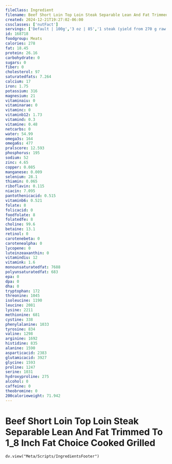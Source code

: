```yaml
---
fileClass: Ingredient
filename: Beef Short Loin Top Loin Steak Separable Lean And Fat Trimmed To 1_8 Inch Fat Choice Cooked Grilled
created: 2024-12-21T19:27:02-06:00
cssclasses: ['nutFact']
servings: ['Default | 100g','3 oz | 85','1 steak (yield from 270 g raw meat) | 221']
id: 168718
foodgroup: Meats
calories: 278
fat: 18.45
protein: 26.16
carbohydrate: 0
sugars: 0
fiber: 0
cholesterol: 97
saturatedfats: 7.264
calcium: 17
iron: 1.75
potassium: 316
magnesium: 21
vitaminaiu: 0
vitaminarae: 0
vitaminc: 0
vitaminb12: 1.73
vitamind: 0.3
vitamine: 0.48
netcarbs: 0
water: 54.99
omega3s: 164
omega6s: 477
pralscore: 12.593
phosphorus: 195
sodium: 52
zinc: 4.65
copper: 0.085
manganese: 0.009
selenium: 28.1
thiamin: 0.065
riboflavin: 0.115
niacin: 7.095
pantothenicacid: 0.515
vitaminb6: 0.521
folate: 8
folicacid: 0
foodfolate: 8
folatedfe: 8
choline: 99.6
betaine: 13.1
retinol: 0
carotenebeta: 0
carotenealpha: 0
lycopene: 0
luteinzeaxanthin: 0
vitamindiu: 12
vitamink: 1.6
monounsaturatedfat: 7688
polyunsaturatedfat: 683
epa: 0
dpa: 0
dha: 0
tryptophan: 172
threonine: 1045
isoleucine: 1190
leucine: 2081
lysine: 2211
methionine: 681
cystine: 338
phenylalanine: 1033
tyrosine: 834
valine: 1298
arginine: 1692
histidine: 835
alanine: 1590
asparticacid: 2383
glutamicacid: 3927
glycine: 1593
proline: 1247
serine: 1031
hydroxyproline: 275
alcohol: 0
caffeine: 0
theobromine: 0
200calorieweight: 71.942
---
```


# Beef Short Loin Top Loin Steak Separable Lean And Fat Trimmed To 1_8 Inch Fat Choice Cooked Grilled

```dataviewjs
dv.view("Meta/Scripts/IngredientsFooter")
```